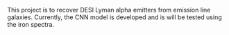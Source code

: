 This project is to recover DESI Lyman alpha emitters from emission line galaxies.
Currently, the CNN model is developed and is will be tested using the iron spectra.

